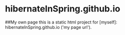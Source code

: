 # hibernateInSpring.github.io
##My own page
this is a static html project for [myself]: hibernateInSpring.github.io ('my page url').
